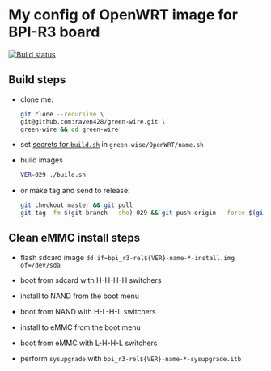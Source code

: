 # My config of OpenWRT image for BPI-R3 board

[![Build status](https://github.com/raven428/green-wire/actions/workflows/test-build.yaml/badge.svg)](https://github.com/raven428/green-wire/actions/workflows/test-build.yaml)

## Build steps

- clone me:

  ```bash
  git clone --recursive \
  git@github.com:raven428/green-wire.git \
  green-wire && cd green-wire
  ```

- set [secrets for `build.sh`](build.sh#L60-L106) in `green-wise/OpenWRT/name.sh`
- build images

  ```bash
  VER=029 ./build.sh
  ```

- or make tag and send to release:

  ```bash
  git checkout master && git pull
  git tag -fm $(git branch --sho) 029 && git push origin --force $(git describe)
  ```

## Clean eMMC install steps

- flash sdcard image `dd if=bpi_r3-rel${VER}-name-*-install.img of=/dev/sda`

- boot from sdcard with H-H-H-H switchers

- install to NAND from the boot menu

- boot from NAND with H-L-H-L switchers

- install to eMMC from the boot menu

- boot from eMMC with L-H-H-L switchers

- perform `sysupgrade` with `bpi_r3-rel${VER}-name-*-sysupgrade.itb`
